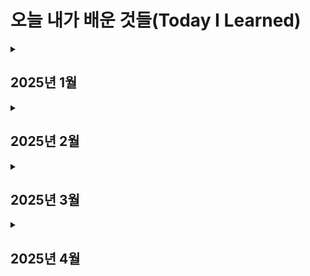 # 오늘 내가 배운 것들(Today I Learned)

<details>
  <summary><h2>2025년 1월</h3></summary>
  <div>
    <details>
      <summary><h3>[1월 셋째주, 1주차] : CS기초, CLI, 멀티스레드</h4></summary>
      <div>
        25.01.14 파이썬 프로그래밍 (<a href="https://github.com/stupidyoh/noah-til/blob/main/2025/Jan/2025-01-14.md">상세 내역 링크</a>)<br><br>
        25.01.15 CLI 프로그램 (<a href="https://github.com/stupidyoh/noah-til/blob/main/2025/Jan/2025-01-15.md">상세 내역 링크</a>)<br><br>
        25.01.16 멀티스레드 (<a href="https://github.com/stupidyoh/noah-til/blob/main/2025/Jan/2025-01-16.md">상세 내역 링크</a>)<br><br>
        25.01.17 딥다이브 (<a href="https://github.com/stupidyoh/noah-til/blob/main/2025/Jan/2025-01-17.md">상세 내역 링크</a>)
      </div>
    </details>
    <details>
      <summary><h3>[1월 넷째주, 1.5주차] : Git, JavaScript, 웹</h4></summary>
      <div>
        25.01.29 Git (<a href="https://github.com/stupidyoh/noah-til/blob/main/2025/Jan/2025-01-29.md">상세 내역 링크</a>)<br><br>
        25.01.31 JavaScript 기초 (<a href="https://github.com/stupidyoh/noah-til/blob/main/2025/Jan/2025-01-31.md">상세 내역 링크</a>)<br><br>
        25.02.01 웹 기초 (<a href="https://github.com/stupidyoh/noah-til/blob/main/2025/Feb/2025-02-01.md">상세 내역 링크</a>)
      </div>
    </details>
  </div>
</details>

<details>
  <summary><h2>2025년 2월</h3></summary>
  <div>
    <details>
      <summary><h3>[2월 첫째주, 2주차] : 데이터분석</h4></summary>
      <div>
        25.02.03 1주차 과제/딥다이브 코멘트 (<a href="https://github.com/stupidyoh/noah-til/blob/main/2025/Feb/2025-02-03.md">상세 내역 링크</a>)<br><br>
        25.02.04 NumPy, Pandas (<a href="https://github.com/stupidyoh/noah-til/blob/main/2025/Feb/2025-02-04.md">상세 내역 링크</a>)<br><br>
        25.02.05 NumPy Doc (<a href="https://github.com/stupidyoh/noah-til/blob/main/2025/Feb/2025-02-05.md">상세 내역 링크</a>)<br><br>
        25.02.06 Pandas Doc (<a href="https://github.com/stupidyoh/noah-til/blob/main/2025/Feb/2025-02-06.md">상세 내역 링크</a>)<br><br>
        25.02.07 딥다이브 (<a href="https://github.com/stupidyoh/noah-til/blob/main/2025/Feb/2025-02-07.md">상세 내역 링크</a>)<br><br>
        25.02.08 선형대수 (<a href="https://github.com/stupidyoh/noah-til/blob/main/2025/Feb/2025-02-08.md">상세 내역 링크</a>)
      </div>
    </details>
    <details>
      <summary><h3>[2월 둘째주, 3주차] : 데이터시각화</h4></summary>
      <div>
        25.02.10 데이터시각화 (<a href="https://github.com/stupidyoh/noah-til/blob/main/2025/Feb/2025-02-10.md">상세 내역 링크</a>)<br><br>
        25.02.11 크램폴린IDE (<a href="https://github.com/stupidyoh/noah-til/blob/main/2025/Feb/2025-02-11.md">상세 내역 링크</a>)<br><br>
        25.02.12 SciPy 심화 - 정규분포 (<a href="https://github.com/stupidyoh/noah-til/blob/main/2025/Feb/2025-02-12.md">상세 내역 링크</a>)<br><br>
        25.02.13 SciPy 심화 - 가설검정 (<a href="https://github.com/stupidyoh/noah-til/blob/main/2025/Feb/2025-02-13.md">상세 내역 링크</a>)<br><br>
        25.02.14 딥다이브 (<a href="https://github.com/stupidyoh/noah-til/blob/main/2025/Feb/2025-02-14.md">상세 내역 링크</a>)<br><br>
        25.02.15 선형대수 - 선형변환 (<a href="https://github.com/stupidyoh/noah-til/blob/main/2025/Feb/2025-02-15.md">상세 내역 링크</a>)<br><br>
        25.02.17 다변수 미적분 (<a href="https://github.com/stupidyoh/noah-til/blob/main/2025/Feb/2025-02-17.md">상세 내역 링크</a>)
      </div>
    </details>
    <details>
      <summary><h3>[2월 셋째주, 4주차] : 머신러닝</h4></summary>
      <div>
        25.02.18 머신러닝 (<a href="https://github.com/stupidyoh/noah-til/blob/main/2025/Feb/2025-02-18.md">상세 내역 링크</a>)<br><br>
        25.02.19 머신러닝 심화 (<a href="https://github.com/stupidyoh/noah-til/blob/main/2025/Feb/2025-02-19.md">상세 내역 링크</a>)<br><br>
        25.02.20 API 서버 (<a href="https://github.com/stupidyoh/noah-til/blob/main/2025/Feb/2025-02-20.md">상세 내역 링크</a>)<br><br>
        25.02.21 딥다이브 (<a href="https://github.com/stupidyoh/noah-til/blob/main/2025/Feb/2025-02-21.md">상세 내역 링크</a>)<br><br>
        25.02.22 LLM API 서버 (<a href="https://github.com/stupidyoh/noah-til/blob/main/2025/Feb/2025-02-22.md">상세 내역 링크</a>)
      </div>
    </details>
    <details>
      <summary><h3>[2월 넷째주, 5주차] : 딥러닝 기초 및 해커톤</h4></summary>
      <div>
        25.02.24 딥러닝 (<a href="https://github.com/stupidyoh/noah-til/blob/main/2025/Feb/2025-02-24.md">상세 내역 링크</a>)<br><br>
        25.02.25 ~ 25.02.28 해커톤 (<a href="https://github.com/stupidyoh/noah-til/blob/main/2025/Feb/2025-02-28.md">상세 내역 링크</a>)
      </div>
    </details>
  </div>
</details>

<details>
  <summary><h2>2025년 3월</h3></summary>
  <div>
    <details>
      <summary><h3>[3월 첫째주, 6주차] : 딥러닝 기초2</h4></summary>
      <div>
        25.03.04 딥러닝 (<a href="https://github.com/stupidyoh/noah-til/blob/main/2025/Mar/2025-03-04.md">상세 내역 링크</a>)<br><br>
        25.03.05 딥러닝 (<a href="https://github.com/stupidyoh/noah-til/blob/main/2025/Mar/2025-03-05.md">상세 내역 링크</a>)<br><br>
        25.03.06 딥러닝 심화2 (<a href="https://github.com/stupidyoh/noah-til/blob/main/2025/Mar/2025-03-06.md">상세 내역 링크</a>)<br><br>
        25.03.08 Streamlit (<a href="https://github.com/stupidyoh/noah-til/blob/main/2025/Mar/2025-03-08.md">상세 내역 링크</a>)
      </div>
    </details>
    <details>
      <summary><h3>[3월 둘째주, 7주차] : 생성형 AI</h4></summary>
      <div>
        25.03.10 생성형AI (<a href="https://github.com/stupidyoh/noah-til/blob/main/2025/Mar/2025-03-10.md">상세 내역 링크</a>)<br><br>
        25.03.11 생성형AI2 (<a href="https://github.com/stupidyoh/noah-til/blob/main/2025/Mar/2025-03-11.md">상세 내역 링크</a>)
      </div>
    </details>
    <details>
      <summary><h3>[3월 셋째주, 8주차] : 데이터 활용 및 구현</h4></summary>
      <div>
        25.03.17 데이터베이스 (<a href="https://github.com/stupidyoh/noah-til/blob/main/2025/Mar/2025-03-17.md">상세 내역 링크</a>)<br><br>
        25.03.18 데이터베이스2 (<a href="https://github.com/stupidyoh/noah-til/blob/main/2025/Mar/2025-03-18.md">상세 내역 링크</a>)<br><br>
        25.03.19 데이터베이스3 (<a href="https://github.com/stupidyoh/noah-til/blob/main/2025/Mar/2025-03-19.md">상세 내역 링크</a>)<br><br>
        25.03.20 데이터베이스4 (<a href="https://github.com/stupidyoh/noah-til/blob/main/2025/Mar/2025-03-20.md">상세 내역 링크</a>)<br><br>
        25.03.21 딥다이브 (<a href="https://github.com/stupidyoh/noah-til/blob/main/2025/Mar/2025-03-21.md">상세 내역 링크</a>)<br><br>
        25.03.22 데이터베이스5 (<a href="https://github.com/stupidyoh/noah-til/blob/main/2025/Mar/2025-03-22.md">상세 내역 링크</a>)
      </div>
    </details>
    <details>
      <summary><h3>[3월 넷째주, 9주차] : 개인 프로젝트</h4></summary>
      <div>
        25.03.24 개인프로젝트 중간 발표 (<a href="https://github.com/stupidyoh/noah-til/blob/main/2025/Mar/2025-03-24.md">상세 내역 링크</a>)<br><br>
        25.03.25 개인프로젝트 (<a href="https://github.com/stupidyoh/noah-til/blob/main/2025/Mar/2025-03-25.md">상세 내역 링크</a>)<br><br>
        25.03.26 개인프로젝트 (<a href="https://github.com/stupidyoh/noah-til/blob/main/2025/Mar/2025-03-26.md">상세 내역 링크</a>)<br><br>
        25.03.27 개인프로젝트 (<a href="https://github.com/stupidyoh/noah-til/blob/main/2025/Mar/2025-03-27.md">상세 내역 링크</a>)<br><br>
        25.03.28 개인프로젝트 (<a href="https://github.com/stupidyoh/noah-til/blob/main/2025/Mar/2025-03-28.md">상세 내역 링크</a>)
      </div>
    </details>
  </div>
</details>



<details>
  <summary><h2>2025년 4월</h3></summary>
  <div>
    <details>
      <summary><h3>[4월 셋째주, 13주차] : 설계</h4></summary>
      <div>
        25.04.24 최종 통합 설계 및 회고 (<a href="https://github.com/stupidyoh/noah-til/blob/main/2025/Apr/2025-04-24.md">상세 내역 링크</a>)<br><br>
      </div>
    </details>
    <details>
      <summary><h3>[4월 넷째주, 14주차] : v1 기능 구현[스프린트3]</h4></summary>
      <div>
        25.04.28 최종 통합 설계 및 회고 (<a href="https://github.com/stupidyoh/noah-til/blob/main/2025/Apr/2025-04-28.md">상세 내역 링크</a>)<br><br>
        25.04.29 아키텍처 구성 (<a href="https://github.com/stupidyoh/noah-til/blob/main/2025/Apr/2025-04-29.md">상세 내역 링크</a>)<br><br>
        25.04.30 FastAPI 서버 개발 (<a href="https://github.com/stupidyoh/noah-til/blob/main/2025/Apr/2025-04-30.md">상세 내역 링크</a>)<br><br>
        25.05.01 API 테스트 (<a href="https://github.com/stupidyoh/noah-til/blob/main/2025/May/2025-05-01.md">상세 내역 링크</a>)<br><br>
        25.05.02 Test 및 Utils 모듈 개발 (<a href="https://github.com/stupidyoh/noah-til/blob/main/2025/May/2025-05-02.md">상세 내역 링크</a>)<br><br>
      </div>
    </details>
    <details>
      <summary><h3>[5월 첫째주, 15주차] : 테스트 및 최적화[스프린트3]</h4></summary>
      <div>
        25.05.07 단위/통합/부하테스트 (<a href="https://github.com/stupidyoh/noah-til/blob/main/2025/May/2025-05-07.md">상세 내역 링크</a>)<br><br>
      </div>
    </details>

    
  </div>
</details>
